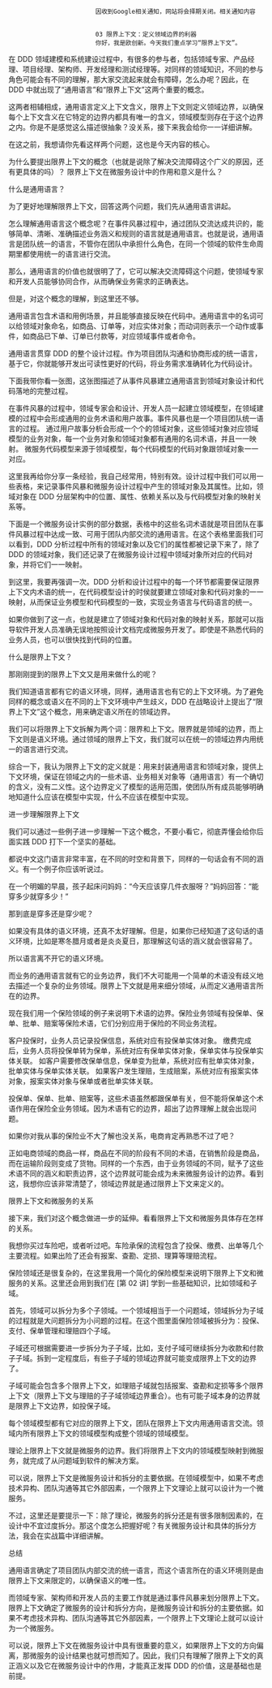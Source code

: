 
                            
                            因收到Google相关通知，网站将会择期关闭。相关通知内容
                            
                            
                            03 限界上下文：定义领域边界的利器
                            你好，我是欧创新。今天我们重点学习“限界上下文”。

在 DDD 领域建模和系统建设过程中，有很多的参与者，包括领域专家、产品经理、项目经理、架构师、开发经理和测试经理等。对同样的领域知识，不同的参与角色可能会有不同的理解，那大家交流起来就会有障碍，怎么办呢？因此，在 DDD 中就出现了“通用语言”和“限界上下文”这两个重要的概念。

这两者相辅相成，通用语言定义上下文含义，限界上下文则定义领域边界，以确保每个上下文含义在它特定的边界内都具有唯一的含义，领域模型则存在于这个边界之内。你是不是感觉这么描述很抽象？没关系，接下来我会给你一一详细讲解。

在这之前，我想请你先看这样两个问题，这也是今天内容的核心。


为什么要提出限界上下文的概念（也就是说除了解决交流障碍这个广义的原因，还有更具体的吗）？
限界上下文在微服务设计中的作用和意义是什么？


什么是通用语言？

为了更好地理解限界上下文，回答这两个问题，我们先从通用语言讲起。

怎么理解通用语言这个概念呢？在事件风暴过程中，通过团队交流达成共识的，能够简单、清晰、准确描述业务涵义和规则的语言就是通用语言。也就是说，通用语言是团队统一的语言，不管你在团队中承担什么角色，在同一个领域的软件生命周期里都使用统一的语言进行交流。

那么，通用语言的价值也就很明了了，它可以解决交流障碍这个问题，使领域专家和开发人员能够协同合作，从而确保业务需求的正确表达。

但是，对这个概念的理解，到这里还不够。

通用语言包含术语和用例场景，并且能够直接反映在代码中。通用语言中的名词可以给领域对象命名，如商品、订单等，对应实体对象；而动词则表示一个动作或事件，如商品已下单、订单已付款等，对应领域事件或者命令。

通用语言贯穿 DDD 的整个设计过程。作为项目团队沟通和协商形成的统一语言，基于它，你就能够开发出可读性更好的代码，将业务需求准确转化为代码设计。

下面我带你看一张图，这张图描述了从事件风暴建立通用语言到领域对象设计和代码落地的完整过程。




在事件风暴的过程中，领域专家会和设计、开发人员一起建立领域模型，在领域建模的过程中会形成通用的业务术语和用户故事。事件风暴也是一个项目团队统一语言的过程。
通过用户故事分析会形成一个个的领域对象，这些领域对象对应领域模型的业务对象，每一个业务对象和领域对象都有通用的名词术语，并且一一映射。
微服务代码模型来源于领域模型，每个代码模型的代码对象跟领域对象一一对应。


这里我再给你分享一条经验，我自己经常用，特别有效。设计过程中我们可以用一些表格，来记录事件风暴和微服务设计过程中产生的领域对象及其属性。比如，领域对象在 DDD 分层架构中的位置、属性、依赖关系以及与代码模型对象的映射关系等。

下面是一个微服务设计实例的部分数据，表格中的这些名词术语就是项目团队在事件风暴过程中达成一致、可用于团队内部交流的通用语言。在这个表格里面我们可以看到，DDD 分析过程中所有的领域对象以及它们的属性都被记录下来了，除了 DDD 的领域对象，我们还记录了在微服务设计过程中领域对象所对应的代码对象，并将它们一一映射。



到这里，我要再强调一次。DDD 分析和设计过程中的每一个环节都需要保证限界上下文内术语的统一，在代码模型设计的时侯就要建立领域对象和代码对象的一一映射，从而保证业务模型和代码模型的一致，实现业务语言与代码语言的统一。

如果你做到了这一点，也就是建立了领域对象和代码对象的映射关系，那就可以指导软件开发人员准确无误地按照设计文档完成微服务开发了。即使是不熟悉代码的业务人员，也可以很快找到代码的位置。

什么是限界上下文？

那刚刚提到的限界上下文又是用来做什么的呢？

我们知道语言都有它的语义环境，同样，通用语言也有它的上下文环境。为了避免同样的概念或语义在不同的上下文环境中产生歧义，DDD 在战略设计上提出了“限界上下文”这个概念，用来确定语义所在的领域边界。

我们可以将限界上下文拆解为两个词：限界和上下文。限界就是领域的边界，而上下文则是语义环境。通过领域的限界上下文，我们就可以在统一的领域边界内用统一的语言进行交流。

综合一下，我认为限界上下文的定义就是：用来封装通用语言和领域对象，提供上下文环境，保证在领域之内的一些术语、业务相关对象等（通用语言）有一个确切的含义，没有二义性。这个边界定义了模型的适用范围，使团队所有成员能够明确地知道什么应该在模型中实现，什么不应该在模型中实现。

进一步理解限界上下文

我们可以通过一些例子进一步理解一下这个概念，不要小看它，彻底弄懂会给你后面实践 DDD 打下一个坚实的基础。

都说中文这门语言非常丰富，在不同的时空和背景下，同样的一句话会有不同的涵义。有一个例子你应该听说过。

在一个明媚的早晨，孩子起床问妈妈：“今天应该穿几件衣服呀？”妈妈回答：“能穿多少就穿多少！”

那到底是穿多还是穿少呢？

如果没有具体的语义环境，还真不太好理解。但是，如果你已经知道了这句话的语义环境，比如是寒冬腊月或者是炎炎夏日，那理解这句话的涵义就会很容易了。

所以语言离不开它的语义环境。

而业务的通用语言就有它的业务边界，我们不大可能用一个简单的术语没有歧义地去描述一个复杂的业务领域。限界上下文就是用来细分领域，从而定义通用语言所在的边界。

现在我们用一个保险领域的例子来说明下术语的边界。保险业务领域有投保单、保单、批单、赔案等保险术语，它们分别应用于保险的不同业务流程。


客户投保时，业务人员记录投保信息，系统对应有投保单实体对象。
缴费完成后，业务人员将投保单转为保单，系统对应有保单实体对象，保单实体与投保单实体关联。
如客户需要修改保单信息，保单变为批单，系统对应有批单实体对象，批单实体与保单实体关联。
如果客户发生理赔，生成赔案，系统对应有报案实体对象，报案实体对象与保单或者批单实体关联。


投保单、保单、批单、赔案等，这些术语虽然都跟保单有关，但不能将保单这个术语作用在保险全业务领域。因为术语有它的边界，超出了边界理解上就会出现问题。

如果你对我从事的保险业不大了解也没关系，电商肯定再熟悉不过了吧？

正如电商领域的商品一样，商品在不同的阶段有不同的术语，在销售阶段是商品，而在运输阶段则变成了货物。同样的一个东西，由于业务领域的不同，赋予了这些术语不同的涵义和职责边界，这个边界就可能会成为未来微服务设计的边界。看到这，我想你应该非常清楚了，领域边界就是通过限界上下文来定义的。

限界上下文和微服务的关系

接下来，我们对这个概念做进一步的延伸。看看限界上下文和微服务具体存在怎样的关系。

我想你买过车险吧，或者听过吧。车险承保的流程包含了投保、缴费、出单等几个主要流程。如果出险了还会有报案、查勘、定损、理算等理赔流程。

保险领域还是很复杂的，在这里我用一个简化的保险模型来说明下限界上下文和微服务的关系。这里还会用到我们在 [第 02 讲] 学到一些基础知识，比如领域和子域。



首先，领域可以拆分为多个子领域。一个领域相当于一个问题域，领域拆分为子域的过程就是大问题拆分为小问题的过程。在这个图里面保险领域被拆分为：投保、支付、保单管理和理赔四个子域。

子域还可根据需要进一步拆分为子子域，比如，支付子域可继续拆分为收款和付款子子域。拆到一定程度后，有些子子域的领域边界就可能变成限界上下文的边界了。

子域可能会包含多个限界上下文，如理赔子域就包括报案、查勘和定损等多个限界上下文（限界上下文与理赔的子子域领域边界重合）。也有可能子域本身的边界就是限界上下文边界，如投保子域。

每个领域模型都有它对应的限界上下文，团队在限界上下文内用通用语言交流。领域内所有限界上下文的领域模型构成整个领域的领域模型。

理论上限界上下文就是微服务的边界。我们将限界上下文内的领域模型映射到微服务，就完成了从问题域到软件的解决方案。

可以说，限界上下文是微服务设计和拆分的主要依据。在领域模型中，如果不考虑技术异构、团队沟通等其它外部因素，一个限界上下文理论上就可以设计为一个微服务。

不过，这里还是要提示一下：除了理论，微服务的拆分还是有很多限制因素的，在设计中不宜过度拆分。那这个度怎么把握好呢？有关微服务设计和具体的拆分方法，我会在实战篇中详细讲解。

总结

通用语言确定了项目团队内部交流的统一语言，而这个语言所在的语义环境则是由限界上下文来限定的，以确保语义的唯一性。

而领域专家、架构师和开发人员的主要工作就是通过事件风暴来划分限界上下文。限界上下文确定了微服务的设计和拆分方向，是微服务设计和拆分的主要依据。如果不考虑技术异构、团队沟通等其它外部因素，一个限界上下文理论上就可以设计为一个微服务。

可以说，限界上下文在微服务设计中具有很重要的意义，如果限界上下文的方向偏离，那微服务的设计结果也就可想而知了。因此，我们只有理解了限界上下文的真正涵义以及它在微服务设计中的作用，才能真正发挥 DDD 的价值，这是基础也是前提。

                        
                        
                            